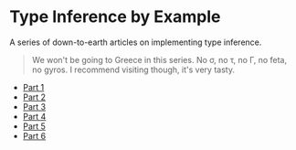 # Type Inference by Example
A series of down-to-earth articles on implementing type inference.

> We won't be going to Greece in this series. No σ, no τ, no Γ, no feta, no gyros. I recommend visiting though, it's very tasty.

* [Part 1](part1/article.md)
* [Part 2](part2/article.md)
* [Part 3](part3/article.md)
* [Part 4](part4/article.md)
* [Part 5](part5/article.md)
* [Part 6](part6/article.md)

